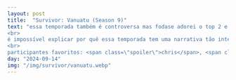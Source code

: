 ```yaml
---
layout: post
title:  "Survivor: Vanuatu (Season 9)"
text: "essa temporada também é controversa mas fodase adorei o top 2 e chorei em quase todos os últimos episódios.<br>
<br>
é impossível explicar por quê essa temporada tem uma narrativa tão interessante sem spoilers gigantescos<br>
<br>
participantes favoritos: <span class=\"spoiler\">chris</span>, <span class=\"spoiler\">twila</span>, <span class=\"spoiler\">eliza</span> e <span class=\"spoiler\">julie</span>"
day: "2024-09-14"
img: "/img/survivor/vanuatu.webp"
---
```

